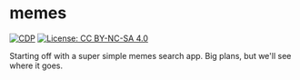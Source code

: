 # memes

[![CDP](https://github.com/unrenormalizable/memes/actions/workflows/cdp.yml/badge.svg)](https://github.com/unrenormalizable/memes/actions/workflows/cdp.yml) [![License: CC BY-NC-SA 4.0](https://img.shields.io/badge/License-CC%20BY--NC--SA%204.0-lightgrey.svg?label=license)](https://creativecommons.org/licenses/by-nc-sa/4.0/)

Starting off with a super simple memes search app. Big plans, but we'll see where it goes.
